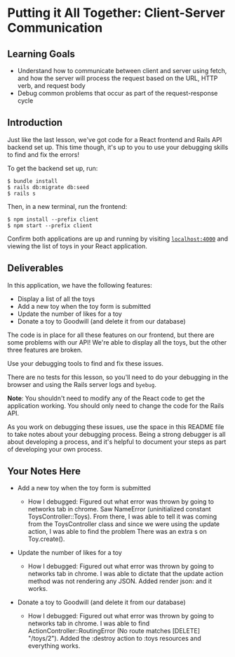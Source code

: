 # Putting it All Together: Client-Server Communication

## Learning Goals

- Understand how to communicate between client and server using fetch, and how
  the server will process the request based on the URL, HTTP verb, and request
  body
- Debug common problems that occur as part of the request-response cycle

## Introduction

Just like the last lesson, we've got code for a React frontend and Rails API
backend set up. This time though, it's up to you to use your debugging skills to
find and fix the errors!

To get the backend set up, run:

```console
$ bundle install
$ rails db:migrate db:seed
$ rails s
```

Then, in a new terminal, run the frontend:

```console
$ npm install --prefix client
$ npm start --prefix client
```

Confirm both applications are up and running by visiting
[`localhost:4000`](http://localhost:4000) and viewing the list of toys in your
React application.

## Deliverables

In this application, we have the following features:

- Display a list of all the toys
- Add a new toy when the toy form is submitted
- Update the number of likes for a toy
- Donate a toy to Goodwill (and delete it from our database)

The code is in place for all these features on our frontend, but there are some
problems with our API! We're able to display all the toys, but the other three
features are broken.

Use your debugging tools to find and fix these issues.

There are no tests for this lesson, so you'll need to do your debugging in the
browser and using the Rails server logs and `byebug`.

**Note**: You shouldn't need to modify any of the React code to get the
application working. You should only need to change the code for the Rails API.

As you work on debugging these issues, use the space in this README file to take
notes about your debugging process. Being a strong debugger is all about
developing a process, and it's helpful to document your steps as part of
developing your own process.

## Your Notes Here

- Add a new toy when the toy form is submitted

  - How I debugged: Figured out what error was thrown by going to networks tab in chrome. Saw NameError (uninitialized constant ToysController::Toys). From there, I was able to tell it was coming from the ToysController class and since we were using the update action, I was able to find the problem There was an extra s on Toy.create().

- Update the number of likes for a toy

  - How I debugged: Figured out what error was thrown by going to networks tab in chrome. I was able to dictate that the update action method was not rendering any JSON. Added render json: and it works.

- Donate a toy to Goodwill (and delete it from our database)

  - How I debugged: Figured out what error was thrown by going to networks tab in chrome. I was able to find ActionController::RoutingError (No route matches [DELETE] "/toys/2"). Added the :destroy action to :toys resources and everything works.
